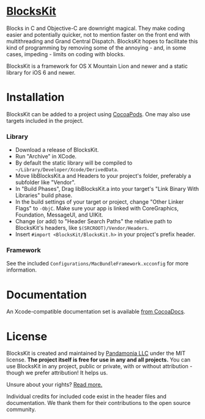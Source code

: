 [BlocksKit](http://pandamonia.github.com/BlocksKit)
===================================================

Blocks in C and Objective-C are downright magical.  They make coding easier and potentially quicker, not to mention faster on the front end with multithreading and Grand Central Dispatch.  BlocksKit hopes to facilitate this kind of programming by removing some of the annoying - and, in some cases, impeding - limits on coding with blocks.

BlocksKit is a framework for OS X Mountain Lion and newer and a static library for iOS 6 and newer.

Installation
============

BlocksKit can be added to a project using [CocoaPods](https://github.com/cocoapods/cocoapods). One may also use targets included in the project.

### Library

* Download a release of BlocksKit.
* Run "Archive" in XCode.
* By default the static library will be compiled to `~/Library/Developer/Xcode/DerivedData`.
* Move libBlocksKit.a and Headers to your project's folder, preferably a subfolder like "Vendor".
* In "Build Phases", Drag libBlocksKit.a into your target's "Link Binary With Libraries" build phase. 
* In the build settings of your target or project, change "Other Linker Flags" to `-ObjC`. Make sure your app is linked with CoreGraphics, Foundation, MessageUI, and UIKit.
* Change (or add) to "Header Search Paths" the relative path to BlocksKit's headers, like `$(SRCROOT)/Vendor/Headers`.
* Insert `#import <BlocksKit/BlocksKit.h>` in your project's prefix header.

### Framework

See the included `Configurations/MacBundleFramework.xcconfig` for more information.

Documentation
=============

An Xcode-compatible documentation set is available [from CocoaDocs](http://cocoadocs.org/docsets/BlocksKit/).

License
=======

BlocksKit is created and maintained by [Pandamonia LLC](https://github.com/pandamonia) under the MIT license.  **The project itself is free for use in any and all projects.**  You can use BlocksKit in any project, public or private, with or without attribution - though we prefer attribution! It helps us.

Unsure about your rights?  [Read more.](http://opensource.org/licenses/MIT)

Individual credits for included code exist in the header files and documentation. We thank them for their contributions to the open source community.
